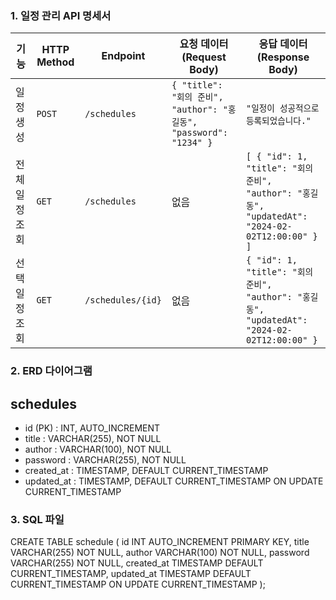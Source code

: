 ### 1. 일정 관리 API 명세서

| 기능             | HTTP Method | Endpoint           | 요청 데이터 (Request Body)                                     | 응답 데이터 (Response Body) |
|----------------|------------|-------------------|------------------------------------------------|--------------------------|
| 일정 생성      | `POST`     | `/schedules`      | `{ "title": "회의 준비", "author": "홍길동", "password": "1234" }` | `"일정이 성공적으로 등록되었습니다."` |
| 전체 일정 조회 | `GET`      | `/schedules`      | 없음                                           | `[ { "id": 1, "title": "회의 준비", "author": "홍길동", "updatedAt": "2024-02-02T12:00:00" } ]` |
| 선택 일정 조회 | `GET`      | `/schedules/{id}` | 없음                                           | `{ "id": 1, "title": "회의 준비", "author": "홍길동", "updatedAt": "2024-02-02T12:00:00" }` |

### 2. ERD 다이어그램

schedules
---------
- id (PK) : INT, AUTO_INCREMENT
- title : VARCHAR(255), NOT NULL
- author : VARCHAR(100), NOT NULL
- password : VARCHAR(255), NOT NULL
- created_at : TIMESTAMP, DEFAULT CURRENT_TIMESTAMP
- updated_at : TIMESTAMP, DEFAULT CURRENT_TIMESTAMP ON UPDATE CURRENT_TIMESTAMP

### 3. SQL 파일

CREATE TABLE schedule (
    id INT AUTO_INCREMENT PRIMARY KEY,
    title VARCHAR(255) NOT NULL,
    author VARCHAR(100) NOT NULL,
    password VARCHAR(255) NOT NULL,
    created_at TIMESTAMP DEFAULT CURRENT_TIMESTAMP,
    updated_at TIMESTAMP DEFAULT CURRENT_TIMESTAMP ON UPDATE CURRENT_TIMESTAMP
);
